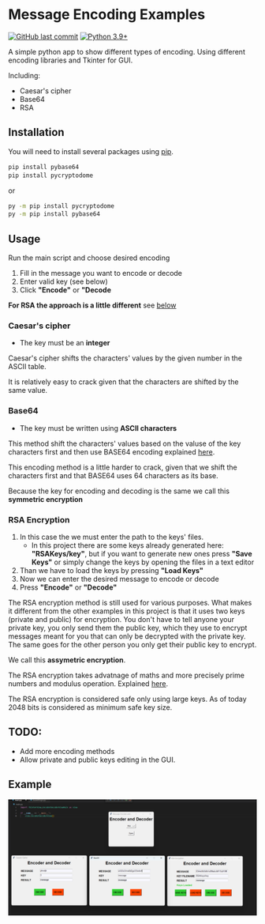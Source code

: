 # Message Encoding Examples

[![GitHub last commit](https://img.shields.io/github/last-commit/TadPal/PythonProject)](https://github.com/TadPal/PythonProject)
[![Python 3.9+](https://img.shields.io/badge/python-3.9-green.svg)](https://www.python.org/downloads/release/python-390/)

A simple python app to show different types of encoding. Using different encoding libraries and Tkinter for GUI.

Including:
- Caesar's cipher
- Base64
- RSA

## Installation

You will need to install several packages using [pip](https://pip.pypa.io).

```bash
pip install pybase64
pip install pycryptodome
```

or

```bash
py -m pip install pycryptodome
py -m pip install pybase64
```

## Usage

Run the main script and choose desired encoding

1. Fill in the message you want to encode or decode
2. Enter valid key (see below)
3. Click **"Encode"** or **"Decode**

**For RSA the approach is a little different** see [below](#rsa-encryption)

### Caesar's cipher

- The key must be an **integer**

Caesar's cipher shifts the characters' values by the given number in the ASCII table.

It is relatively easy to crack given that the characters are shifted by the same value.

### Base64

- The key must be written using **ASCII characters**

This method shift the characters' values based on the valuse of the key characters first and then use BASE64 encoding explained [here](https://bunny.net/academy/http/what-is-base64-encoding-and-decoding/).

This encoding method is a little harder to crack, given that we shift the characters first and that BASE64 uses 64 characters as its base.

Because the key for encoding and decoding is the same we call this **symmetric encryption**

### RSA Encryption

1. In this case the we must enter the path to the keys' files.
    - In this project there are some keys already generated here: **"RSAKeys/key"**, but if you want to generate new ones press **"Save Keys"** or simply change the keys by opening the files in a text editor
2. Than we have to load the keys by pressing **"Load Keys"**
3. Now we can enter the desired message to encode or decode
4. Press **"Encode"** or **"Decode"**

The RSA encryption method is still used for various purposes. What makes it different from the other examples in this project is that it uses two keys (private and public) for encryption. You don't have to tell anyone your private key, you only send them the public key, which they use to encrypt messages meant for you that can only be decrypted with the private key. The same goes for the other person you only get their public key to encrypt. 

We call this **assymetric encryption**.

The RSA encryption takes advatnage of maths and more precisely prime numbers and modulus operation. Explained [here](https://www.youtube.com/watch?v=4zahvcJ9glg). 

The RSA encryption is considered safe only using large keys. As of today 2048 bits is considered as minimum safe key size. 

## TODO:
- Add more encoding methods
- Allow private and public keys editing in the GUI.

## Example
![Example](Example.png)

